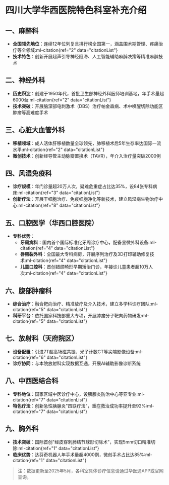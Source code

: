 # 四川大学华西医院特色科室补充介绍

## 一、麻醉科
- &zwnj;**全国领先地位**&zwnj;：连续12年位列复旦排行榜全国第一，涵盖围术期管理、疼痛治疗等全领域:ml-citation{ref="2" data="citationList"}
- &zwnj;**技术特色**&zwnj;：创新开展超声引导神经阻滞、人工智能辅助麻醉决策等精准麻醉技术

## 二、神经外科
- &zwnj;**历史积淀**&zwnj;：创建于1950年代，首批卫生部神经外科医师培训基地，年手术量超6000台:ml-citation{ref="2" data="citationList"}
- &zwnj;**技术突破**&zwnj;：开展脑深部电刺激术（DBS）治疗帕金森病、术中唤醒切除功能区肿瘤等高难度手术

## 三、心脏大血管外科
- &zwnj;**移植领域**&zwnj;：成人活体肝移植数量全球领先，肺移植术后5年生存率达国际一流水平:ml-citation{ref="2" data="citationList"}
- &zwnj;**微创技术**&zwnj;：创新经导管主动脉瓣置换术（TAVR），年介入治疗量突破2000例

## 四、风湿免疫科
- &zwnj;**诊疗规模**&zwnj;：年门诊量超20万人次，疑难危重症占比达35%，设84张专科病床:ml-citation{ref="3" data="citationList"}
- &zwnj;**创新疗法**&zwnj;：开展干细胞治疗、免疫细胞净化等新技术，建立风湿病生物治疗中心:ml-citation{ref="8" data="citationList"}

## 五、口腔医学（华西口腔医院）
- &zwnj;**专科优势**&zwnj;：
    - &zwnj;**牙周病科**&zwnj;：国内首个国际标准化牙周诊疗中心，配备显微外科设备:ml-citation{ref="4" data="citationList"}
    - &zwnj;**唇腭裂外科**&zwnj;：全国最大专科病房，开展序列治疗及3D打印辅助修复技术:ml-citation{ref="4" data="citationList"}
    - &zwnj;**儿童口腔科**&zwnj;：首创错颌畸形早期矫治门诊，年接诊儿童患者超10万人次:ml-citation{ref="4" data="citationList"}

## 六、腹部肿瘤科
- &zwnj;**综合治疗**&zwnj;：融合靶向治疗、精准放疗及介入技术，建立多学科诊疗团队:ml-citation{ref="5" data="citationList"}
- &zwnj;**科研平台**&zwnj;：依托国家科技部重大专项，开展肿瘤分子靶向药物研发:ml-citation{ref="5" data="citationList"}

## 七、放射科（天府院区）
- &zwnj;**设备配置**&zwnj;：引进7T超高场磁共振、光子计数CT等尖端影像设备:ml-citation{ref="6" data="citationList"}
- &zwnj;**诊疗协同**&zwnj;：与本院放射科实现数据互通，开展AI辅助影像诊断系统

## 八、中西医结合科
- &zwnj;**专科地位**&zwnj;：国家区域中医诊疗中心，设胰腺炎防治中心等亚专业:ml-citation{ref="7" data="citationList"}
- &zwnj;**特色疗法**&zwnj;：创新急性胰腺炎"四联疗法"，重症救治成功率提升至92%:ml-citation{ref="7" data="citationList"}

## 九、胸外科
- &zwnj;**技术突破**&zwnj;：国际首创"经皮穿刺肺结节球形切除术"，实现5mm切口精准切除:ml-citation{ref="1" data="citationList"}
- &zwnj;**临床优势**&zwnj;：达芬奇机器人年手术量超4000例，微创手术占比达85%:ml-citation{ref="1" data="citationList"}

> 注：数据更新至2025年5月，各科室具体诊疗信息请通过华医通APP或官网查询。
